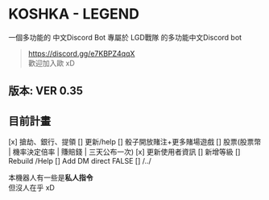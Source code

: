 # KOSHKA - LEGEND
一個多功能的 中文Discord Bot
專屬於 LGD戰隊 的多功能中文Discord bot
> https://discord.gg/e7KBPZ4qqX    
歡迎加入歐 xD

## 版本: VER 0.35
## 目前計畫
[x] 搶劫、銀行、提領
[] 更新/help
[] 骰子開放賭注+更多賭場遊戲
[] 股票(股票幣 | 機率決定倍率 | 賺賠錢 | 三天公布一次)
[x] 更新使用者資訊
[] 新增等級
[] Rebuild /Help
[] Add DM direct FALSE
[] /../

本機器人有一些是**私人指令**  
但沒人在乎 xD

